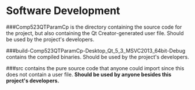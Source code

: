 Software Development
====================

###Comp523QTParamCp
is the directory containing the source code for the project, but also containing the Qt Creator-generated user file. Should be used by the project's developers.

###build-Comp523QTParamCp-Desktop_Qt_5_3_MSVC2013_64bit-Debug contains the compiled binaries. Should be used by the project's developers.

###src contains the pure source code that anyone could import since this does not contain a user file. **Should be used by anyone besides this project's developers.**
